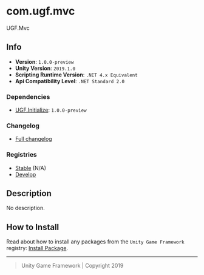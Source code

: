 # com.ugf.mvc

UGF.Mvc

## Info

- **Version**: `1.0.0-preview`
- **Unity Version**: `2019.1.0`
- **Scripting Runtime Version**: `.NET 4.x Equivalent`
- **Api Compatibility Level**: `.NET Standard 2.0`

### Dependencies

- [UGF.Initialize](https://github.com/unity-game-framework/ugf-initialize): `1.0.0-preview`

### Changelog

- [Full changelog][1]

### Registries

- [Stable][2] (N/A)
- [Develop][3]

## Description

No description.

## How to Install

Read about how to install any packages from the `Unity Game Framework` registry: [Install Package][4].

---
> Unity Game Framework | Copyright 2019

[1]: changelog.md
[2]: https://bintray.com/unity-game-framework/stable/com.ugf.mvc
[3]: https://bintray.com/unity-game-framework/dev/com.ugf.mvc
[4]: https://github.com/unity-game-framework/ugf-documentation/wiki/Install-Package
